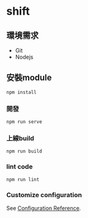 # shift

## 環境需求
* Git
* Nodejs

## 安裝module
```
npm install
```

### 開發
```
npm run serve
```

### 上線build
```
npm run build
```

### lint code
```
npm run lint
```

### Customize configuration
See [Configuration Reference](https://cli.vuejs.org/config/).
